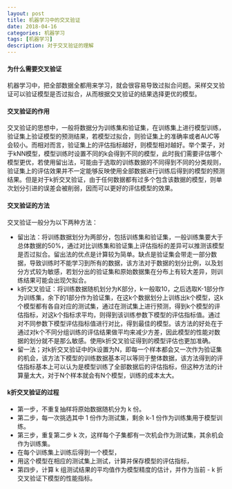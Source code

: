 ```yaml
---
layout: post
title: 机器学习中的交叉验证
date: 2018-04-16
categories: 机器学习
tags: [机器学习]
description: 对于交叉验证的理解
---
```


#### 为什么需要交叉验证

机器学习中，把全部数据全都用来学习，就会很容易导致过拟合问题。采样交叉验证可以验证模型是否过拟合，从而根据交叉验证的结果选择更优的模型。

#### 交叉验证的作用

交叉验证的思想中，一般将数据分为训练集和验证集，在训练集上进行模型训练，验证集上验证模型的预测结果，若模型过拟合，则验证集上的准确率或者AUC等会较小。而相对而言，验证集上的评估指标越好，则模型相对越好。举个栗子，对于kNN模型，模型训练时设置不同的k会得到不同的模型，此时我们需要评估哪个模型更优，若使用留出法，可能由于选取的训练数据的不同得到不同的分类规则，验证集上的评估效果并不一定能够反映使用全部数据进行训练后得到的模型的预测结果。但是对于k折交叉验证，由于任何数据都有过多个包含该数据的模型，则单次划分引进的误差会被削弱，因而可以更好的评估模型的效果。

#### 交叉验证的方法

交叉验证一般分为以下两种方法：
  - 留出法：将训练数据划分为两部分，包括训练集和验证集，一般训练集要大于总体数据的50%，通过对比训练集和验证集上评估指标的差异可以推测该模型是否过拟合。留出法的优点是计算较为简单。缺点是验证集会带走一部分数据，导致训练时不能学习到所有的数据，该方法对于数据的划分比例，以及划分方式较为敏感，若划分出的验证集和原始数据集在分布上有较大差异，则训练结果可能会出现欠拟合。
  - k折交叉验证：将训练数据随机划分为K部分，k一般取10，之后选取K-1部分作为训练集，余下的1部分作为验证集，在这k个数据划分上训练出k个模型，这k个模型都有各自对应的测试集，通过在测试集上进行预测，得到k个模型的评估指标，对这k个指标求平均，则得到该训练参数下模型的评估指标值。通过对不同参数下模型评估指标值进行对比，得到最佳的模型。该方法的好处在于通过对k个不同分组训练的评估结果做平均来减少方差，因此模型的性能对数据的划分就不是那么敏感。使用k折交叉验证得到的模型评估也更加准确。
  - 留一法；对k折交叉验证中的k设置为N，即每一个样本都会又一次作为验证集的机会，该方法下模型的训练数据基本可以等同于整体数据，该方法得到的评估指标基本上可以认为是模型训练了全部数据后的评估指标，但这种方法的计算量太大，对于N个样本就会有N个模型，训练的成本太大。

#### k折交叉验证的过程

  - 第一步，不重复抽样将原始数据随机分为 k 份。
  - 第二步，每一次挑选其中 1 份作为测试集，剩余 k-1 份作为训练集用于模型训练。
  - 第三步，重复第二步 k 次，这样每个子集都有一次机会作为测试集，其余机会作为训练集。
  - 在每个训练集上训练后得到一个模型，
  - 用这个模型在相应的测试集上测试，计算并保存模型的评估指标，
  - 第四步，计算 k 组测试结果的平均值作为模型精度的估计，并作为当前 - k 折交叉验证下模型的性能指标。
